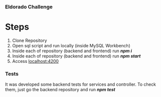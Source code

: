 ### Eldorado Challenge

# Steps
1. Clone Repository
2. Open sql script and run locally (inside MySQL Workbench)
3.  Inside each of repository (backend and frontend) run ***npm i***
4.  Inside each of repository (backend and frontend) run ***npm start***
5. Access [localhost:4200](http://localhost:4200 "localhost:4200")

### Tests
It was developed some backend tests for services and controller. To check them, just go the backend repository and run ***npm test***
